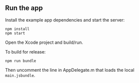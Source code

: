 ## Run the app

Install the example app dependencies and start the server:

```
npm install
npm start
```

Open the Xcode project and build/run.


To build for release:

```
npm run bundle
```

Then uncomment the line in AppDelegate.m that loads the local `main.jsbundle`.